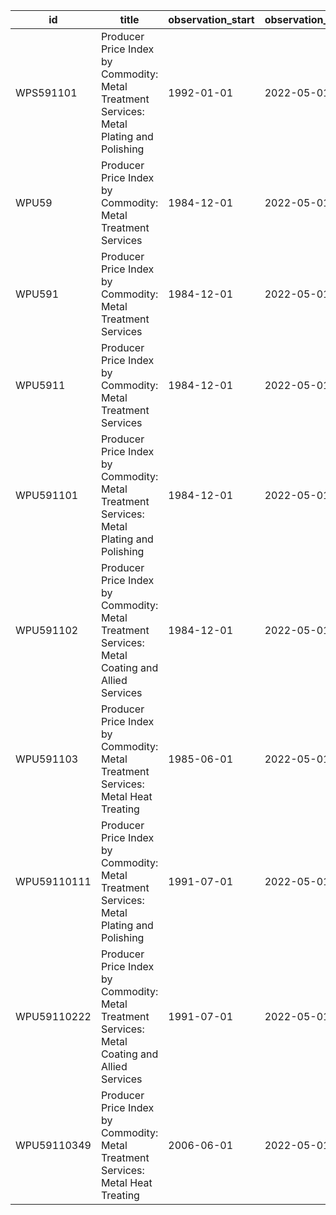| id          | title                                                                                          | observation_start   | observation_end   |
|-------------|------------------------------------------------------------------------------------------------|---------------------|-------------------|
| WPS591101   | Producer Price Index by Commodity: Metal Treatment Services: Metal Plating and Polishing       | 1992-01-01          | 2022-05-01        |
| WPU59       | Producer Price Index by Commodity: Metal Treatment Services                                    | 1984-12-01          | 2022-05-01        |
| WPU591      | Producer Price Index by Commodity: Metal Treatment Services                                    | 1984-12-01          | 2022-05-01        |
| WPU5911     | Producer Price Index by Commodity: Metal Treatment Services                                    | 1984-12-01          | 2022-05-01        |
| WPU591101   | Producer Price Index by Commodity: Metal Treatment Services: Metal Plating and Polishing       | 1984-12-01          | 2022-05-01        |
| WPU591102   | Producer Price Index by Commodity: Metal Treatment Services: Metal Coating and Allied Services | 1984-12-01          | 2022-05-01        |
| WPU591103   | Producer Price Index by Commodity: Metal Treatment Services: Metal Heat Treating               | 1985-06-01          | 2022-05-01        |
| WPU59110111 | Producer Price Index by Commodity: Metal Treatment Services: Metal Plating and Polishing       | 1991-07-01          | 2022-05-01        |
| WPU59110222 | Producer Price Index by Commodity: Metal Treatment Services: Metal Coating and Allied Services | 1991-07-01          | 2022-05-01        |
| WPU59110349 | Producer Price Index by Commodity: Metal Treatment Services: Metal Heat Treating               | 2006-06-01          | 2022-05-01        |